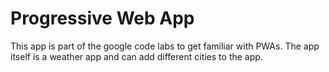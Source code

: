 # Progressive Web App
This app is part of the google code labs to get familiar with PWAs. The app itself is a weather app and can add different cities to the app.
